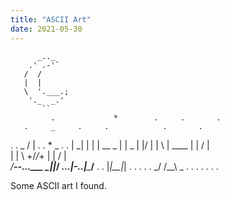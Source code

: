 ```yaml
---
title: "ASCII Art"
date: 2021-05-30
---       
```

          _.._
        .' .-'`
       /  /
       |  |
       \  '.___.;
        '._  _.'
           ``
             .             *        .     .       .
       .     _     .     .            .       .
.    .   _  / |      .        .  *         _  .     .
        | \_| |                           | | __
      _ |     |                   _       | |/  |
     | \      |      ____        | |     /  |    \
     |  |     \    +/_\/_\+      | |    /   |     \
   _/____\--...\___ \_||_/ ___...|__\-..|____\____/__
      .     .      |_|__|_|         .       .
   .    . .       _/ /__\ \_ .          .
      .       .    .           .         .
      
Some ASCII art I found.
